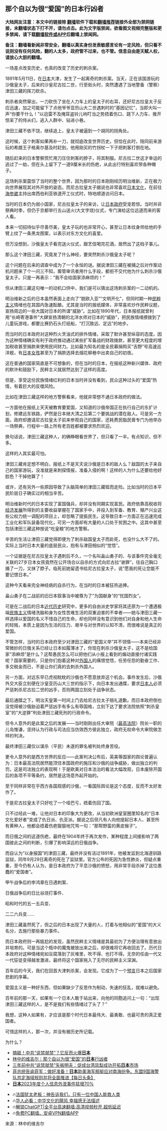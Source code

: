  <!-- 面包屑导航 --> <h2>那个自以为很“爱国”的日本行凶者</h2> <p class="notice"><b>大陆网友注意：本文中的链接除 <a href="https://github.com/bannedbook/fanqiang" >翻墙</a>软件下载和<a href="https://github.com/killgcd/justmysocks/blob/master/README.md">翻墙推荐</a>链接外全部为禁网链接，未翻墙状态下打不开，请勿点击。此为文字版禁闻，欲看图文视频完整版和更多禁闻，请下载<a href="https://github.com/bannedbook/fanqiang">翻墙软件或APP</a>后翻墙上禁闻网。</p><p>备注：翻墙看新闻非常安全，翻墙以真实身份发表敏感言论有一定风险，但只看不说则没有任何风险，翻的人太多，政府管不过来，也不管。信息自由是天赋人权，请放心大胆的翻墙。</b></p>  <div class="entry"> <p>一场差点改变历史，也真的改变了历史的刺杀案。</p> <p>1891年5月11日，在<a href="https://www.bannedbook.org/bnews/tag/%e6%97%a5%e6%9c%ac/" class="st_tag internal_tag" rel="tag" title="标签 日本 下的日志">日本</a>大津，发生了一起离奇的刺杀案。当天，正在该国游玩的沙俄皇太子，后来的沙皇尼古拉二世，行至街头时，突然遭遇了当地警备（警察）津田三藏的挥刀砍杀。</p> <p>刺杀者突然窜出，一刀砍伤了坐在人力车上的皇太子的右耳，还好尼古拉皇太子反应迅速，加之可能留下了点他爷爷亚历山大二世遇刺时的“基因记忆”，当即大叫一声“你要干什么！”以迅雷不及掩耳盗铃儿响叮当之势捂着伤口、跳下人力车、推开惊呆了的侍从们，逃入人群中、钻进小巷。</p> <p>津田三藏不依不饶，继续追上，皇太子被逼到一个胡同的拐角处。</p> <p>这时候，这个刺客如果再补一刀，就彻底改变世界历史。但恰在此时，陪同前来游玩的希腊王子格奥尔基及时赶到，他用刚买的竹拐杖一下子把刺客打倒在地。</p> <p>随后赶来的日本警察慌忙用刀压住刺客的脖子，将其制服。尼古拉二世这才幸运的逃过了一劫，但在头上留下了一道9厘米长的伤疤，从此出行特别喜欢带各种帽子。</p> <p>这场刺杀案震惊了当时的整个世界，因为那时的日本刚刚经历明治维新，正在极力向世界展现其对外开放的姿态。而尼古拉皇太子据说也非常喜欢<a href="https://www.bannedbook.org/bnews/tag/%E6%97%A5%E6%9C%AC%E6%96%87%E5%8C%96/" class="st_tag internal_tag" rel="tag" title="标签 日本文化 下的日志">日本文化</a>，在前往<a href="https://www.bannedbook.org/bnews/tag/%e6%b5%b7%e5%8f%82%e5%b4%b4/" class="st_tag internal_tag" rel="tag" title="标签 海参崴 下的日志">海参崴</a>主持出席西伯利亚铁道开工仪式时，特地顺道访问日本。</p> <p>当时的日本仍为弱小国家，尼古拉皇太子的来访，让<a href="https://www.bannedbook.org/bnews/tag/%E6%97%A5%E6%9C%AC%E6%94%BF%E5%BA%9C/" class="st_tag internal_tag" rel="tag" title="标签 日本政府 下的日志">日本政府</a>受宠若惊。当时并非祭典时季，但仍于京都举行五山送火(大文字烧)仪式，专门演给这位远道而来的客人看。</p> <p>本来一切招待似乎尽善尽美，皇太子玩的也非常开心，甚至让日本纹身师给他的手臂上纹了一条黑龙图案，以表示对东方文化的喜爱。</p> <p>但万没想到，沙俄皇太子看完送火仪式，跟艺伎喝完花酒，居然出了这档子事儿。</p> <p>那么这个津田三藏，究竟发了什么神经，要突然刺杀沙俄皇太子呢？</p> <p>这个问题在后来的调查中成为了一个永恒的谜。据说津田三藏在被捕之后对作案动机问题来了个一问三不知，甭管审讯者用什么手段，都拒不交代他为什么刺杀沙俄皇太子。只是一再表示：“我不会给国家添麻烦的！”</p> <p>但从津田三藏这句唯一的动机口供中，我们是可以猜出这场刺杀案的一二动机的。</p>  <p>明治维新之后的日本虽然表面上走向了“脱欧入亚”“文明开化”，但同时期一种<a href="https://www.bannedbook.org/bnews/tag/%e6%b0%91%e7%b2%b9%e4%b8%bb%e4%b9%89/" class="st_tag internal_tag" rel="tag" title="标签 民粹主义 下的日志">民粹主义</a>情绪也在其国内急速酝酿。尤其是当时的报纸媒体，非常喜欢炒作民粹议题，宣扬周边的一些大国对日本的所谓“威胁”。比如在1890年代，日本报纸就曾利用“长崎寄港事件”大肆宣扬清朝的北洋水师对日本的“威胁”，把民族情绪撩拨到了儿童玩游戏，都要比赛扔石头打纸船，“打沉致远、定远”的地步。</p> <p>而当时的日本政府对这种烈火烹油式的排外情绪，采取了默许甚至纵容的态度。因为这种情绪确实有利于政府推动通过某些扩军备战的财政拨款，甚至更大程度的增加税收甚至捐款来使用民间财力。比如最为知名的是全民募捐购买“吉野”号高速巡洋舰，有<a href="https://www.bannedbook.org/bnews/tag/%E6%97%A5%E6%9C%AC%E5%A5%B3%E5%AD%A9/" class="st_tag internal_tag" rel="tag" title="标签 日本女孩 下的日志">日本女孩</a>甚至为了捐款选择去烟花柳巷中出卖自己的初夜。</p> <p>这在普通的国家简直是不可想象的，但在当时的日本，在报纸这种新兴媒体、政府的默许和鼓励下，民粹主义就居然达到了这样的高度。</p> <p>但是，享受这份民族情绪红利的日本当时并没有看到，民众这种过头的“爱国”热情，有着巨大的反噬风险。</p> <p>比如在津田三藏这样的地方警察看来，他就非常想不通日本政府的做法。</p> <p>一方面他在报纸上天天被教育要爱国，又知道的沙俄帝国正在执行自己的东扩计划，修建远东铁路，俨然是日本继大清之后第二个要挑战的潜在敌人。可是另一方面，政府却邀请尼古拉皇太子前来参观自己的国家，还耗费民脂民膏专门为他举办一场祭典，行程中一路上所有老百姓都被要求热烈欢迎。</p> <p>换句话说，津田三藏这种人，的确睁眼看世界了，但只看了一半。有点知识，但不多。</p> <p>这样的人其实最可怕。</p> <p>津田三藏肯定想不明白，报纸上不是天天说沙俄是日本的敌人么？敌国的太子来自己的国家游玩，没准就是来刺探情报，准备入侵的啊！这样的人为什么还要给他好脸色？干掉他算了！</p> <p>或许，还有另外一些原因导致了头脑简单的津田三藏铤而走险。比如当时的日本平民阶层日子确实过的相当辛苦。</p> <p>明治维新时代的日本实现了富国强兵，却并没有同期实现富民。政府依靠高税收将<span class='wp_keywordlink'><a href="https://www.bannedbook.org/forum2/topic869.html" title="宪政、法治和经济发展——走向市场经济的制度保障" target="_blank">经济发展</a></span>所得到的主要收益掌握在了国家手中，并投入到军备、教育、殖产兴业这些公权力统一调配的项目上，却忽略了提振民生。这导致日本一方面正在迅速完成工业化和军队装备现代化，可另一方面却有大量的人口处于贫困之中。这其中甚至包括津田三藏这种按说“吃皇粮”的地方警察。</p> <p>辛苦的生活让津田三藏觉得即便为了刺杀敌国皇太子而赴死，也没什么大不了的。实际上当时日本大量的底层民众，抱有与津田相似的“觉悟”。</p> <p>一个证据是在尼古拉皇太子遇刺后不久，一个名叫畠山勇子的、与该事件完全毫无关联的27岁日本女孩竟然在公开场合以自杀的方式向尼古拉“谢罪”，往自己胸口捅了一刀，又抹了脖子。临死前她留遗书给尼古拉皇太子，说“愿我的死让您能不要记恨日本。”</p>  <p>这种今天看来完全神经病的自杀行为，在当时的日本被狂热追捧。</p> <p>畠山勇子在二战前的旧日本叙事当中被尊为了“为国献身”的“忧国烈女”。</p> <p>可是在二战后的日本<span class='wp_keywordlink'><a href="https://www.bannedbook.org/forum33/" title="近代历史事件真相" target="_blank">近代历史</a></span>研究中，更多的自由派史学家将其还原为一个遭遇极端<span class='wp_keywordlink'><a href="https://www.bannedbook.org/forum11/topic333.html" title="禁片：民族主义和三座大山" target="_blank">民族主义</a></span>情绪洗脑和身为女性苦难生活的双重迫害的不幸者——她与津田三藏一样选择以爱国的名义不惜自己的生命，却也同样没有意识到他们对自身和他人生命的轻贱，本质上是因为生活的压力、艰辛与对世界的认知不清，而很难说是真正的爱国。</p> <p>不管怎样，当时的日本政府至少对津田三藏的“爱国义举”并不领情——本来已经非常微妙的日俄关系已经让日本如履薄冰了，你现在刺杀沙俄皇太子，这不是给国家“添麻烦”是什么？这帮愚民怎么可以把他们从小报上看到的煽动直接付诸实践呢？国家需要的，只是你们抱着这种对<a href="https://www.bannedbook.org/bnews/tag/%E5%A4%96%E5%9B%BD%E4%BA%BA/" class="st_tag internal_tag" rel="tag" title="标签 外国人 下的日志">外国人</a>的痛恨觉悟，任劳任怨的勤奋工作、多交税金而已，不是让你们真的去刺杀外国人。</p> <p>另一方面，对远东早已虎视眈眈的沙俄也不愿意放弃这个机会。事件发生后，沙俄外交大臣立刻便在沙皇亚历山大三世的指示下，向日本发出通牒，要求<a href="https://www.bannedbook.org/bnews/tag/%e6%97%a5%e6%9c%ac%e4%ba%ba/" class="st_tag internal_tag" rel="tag" title="标签 日本人 下的日志">日本人</a>必须严惩刺杀尼古拉二世的凶手，否则两国立刻处于战争状态。</p> <p>最后通牒之下，明治天皇第一时间上门去给尼古拉太子赔礼道歉。而日本政府倒也没觉得被沙俄胁迫着严惩凶手有多么有辱国格，立刻下达了要求法院依照“刺杀皇室”的“大逆罪”判处津田三藏死刑的行政命令。</p> <p>但令人意外的是此案之后的发展——当时刚刚出任大审院（<a href="https://www.bannedbook.org/bnews/tag/%e6%9c%80%e9%ab%98%e6%b3%95%e9%99%a2/" class="st_tag internal_tag" rel="tag" title="标签 最高法院 下的日志">最高法院</a>）院长一职的儿岛惟谦，坚持认为行政与司法应当仿效西方彼此独立，政府无权命令大审院做怎样的判决。</p> <p>最终津田三藏仅以谋杀（平民）未遂的罪名被判处终身苦役。</p> <p>更令人意外的是西方世界的反应——此案判决公布后，英美等国家的舆论普遍认为：日本最高法院居然能顶住本国政府的施压和沙俄的战争威胁，做出独立的判罚。这是司法独立的表现啊！于是欧美对日本法治的看法大幅改观，日本废除开国后的各项不平等条约，居然是这场意外起开始的。</p> <p>至于同样非常在乎西方各国观感的沙俄，一看国际舆论是这个态度，反而不太好发作了。</p> <p>于是尼古拉皇太子只好吃了一个哑巴亏，捂着伤回了国。</p> <p>只不过经此一难，让他对日本的印象大为更改，从当初欧洲皇室圈里知名的“日本文化爱好者”变成了仇日派、仇亚派。据说之后但凡有人向他提起日本人、甚至所有黄种人，他都会捂着伤疤狠狠地咒骂一句：“那帮野蛮的黄皮猴子”。</p> <p>而日俄之间的这道伤疤，最终在1904年终于再次发作，某种程度上间接影响了两国彼此之间的判断，引爆了影响深远的日俄战争。</p>  <p>而自认为“以身报国”的津田三藏，最终并没有活过1891年，他被发监到北海道钏路监狱，同年9月29日离奇的死在了监狱里。官方公布的死因为急性肺炎，但疑点重重，至今仍有人认为，是日本政府为了平息沙俄的愤怒，用非常手段杀掉了这位愚蠢的“爱国者”。</p> <p>甲午战争后的李鸿章在日遇刺案、</p> <p>日俄战争后的日比谷烧打事件、</p> <p>昭和时代的五一五兵变、</p> <p>二二六兵变……</p> <p>津田三藏虽然死了，但之后的日本出现了大量的人，打着与他相似的“爱国”的大义名分，去施行那些暴力事件。</p> <p>而日本政府则一再尴尬的发现，虽然民粹主义情绪是其最初为了方便治理有意放出并培育的。可是当这个瓶中的魔鬼被放出来之后，却很难将它再收回去了。历代日本政府对这种情绪宛如豆腐落到了灰堆里，吹不得、也打不得。无奈的任由一代又一代狂徒变得越发激进，最终将这个国家拖入了无尽的民粹主义深渊。</p> <p>百年后的今天，我们在回首大津刺杀案，会发现。它成为了一个<span class='wp_keywordlink'><a href="https://www.bannedbook.org/forum5/" title="预言玄学禁书下载" rel="nofollow">预言</a></span>日本之后国家悲剧的序幕。</p> <p>爱国主义是一种好东西，但如果缺少了反思作为制动，失速的狂乱，就难以避免。</p> <p>百年前的那一天，如果有一个日本人敢于站出来，向他的同胞追问上一句：“出现津田三藏这样的人，是不是我们有些情绪过了头了？”</p> <p>我想，这种人如果有，才应该是那个时代日本最伟大、最勇敢、也最可贵的真正爱国者。</p> <p>可惜这样的人，那一次，并没有被历史所记载。</p> <p>为什么？</p>  <!--<div id="taboola-mid-1"></div>--><ul class='op-related-articles' title='相关阅读'> <li><a href='https://www.bannedbook.org/bnews/cnnews/20240612/2048925.html' target='_blank'>搞砸！中共“说禁就禁”？它反而火爆<b>日本</b></a></li> <li><a href='https://www.bannedbook.org/bnews/baitai/20240612/2048879.html' target='_blank'>林中的维吉尔｜那个自以为很“爱国”的<b>日本</b>行凶者</a></li> <li><a href='https://www.bannedbook.org/bnews/cnnews/20240612/2048856.html' target='_blank'>三年前中共“说禁就禁”矢板明夫：促成台湾凤梨成功开拓<b>日本</b>市场</a></li> <li><a href='https://www.bannedbook.org/bnews/bannedvideo/20240612/2048833.html' target='_blank'>菲总统告谕菲军：做好准备！<b>日本</b>助美海军舰艇应对南海纷争。东盟9国海警队共定海域规则并将全面推进【每日头条】</a></li> <li><a href='https://www.bannedbook.org/bnews/itnews/20240611/2048589.html' target='_blank'><b>日本</b>2023年度个人信息外泄事件猛增70%</a></li> </ul> <ul class="texttj"> <li>🔥<a href="https://www.bannedbook.org/bnews/ssgc/20230219/1850782.html" target="_blank">法国犹太老板：神告诉我们，只有一位中国人能救人类</a></li> <li>🔥<a href="https://www.bannedbook.org/bnews/comments/20220220/1694796.html" target="_blank">华人必看：中华文化的飓风 幸福感无法描述</a></li> <li>🔥<a href="https://github.com/bannedbook/fanqiang/wiki/V2ray%E6%9C%BA%E5%9C%BA" target="_blank">解锁ChatGPT|全平台高速翻墙:高清视频秒开,超低延迟</a></li> <li>🔥<a href="https://github.com/bannedbook/fanqiang/wiki/%E7%A6%81%E9%97%BB%E7%BD%91%E5%AE%89%E5%8D%93%E7%BF%BB%E5%A2%99%E6%96%B0%E9%97%BBAPP" target="_blank">免费PC翻墙、安卓VPN翻墙APP</a></li> </ul><p class="src-info">来源：林中的维吉尔 </p><a name='sharetosocial'></a> <div style="margin-bottom:5px;padding-bottom:5px;clear:both"> <div id="archive-pix-1" class="banner-ads"> <!-- AuctionX Display platform tag START --> <div id="27602x728x90x621x_ADSLOT1" clicktrack="%%CLICK_URL_ESC%%"></div>  <!-- AuctionX Display platform tag END --> </div> <div id="archive-pix-2" class="banner-ads"> <!-- AuctionX Display platform tag START --> <div id="27556x300x250x621x_ADSLOT1" clicktrack="%%CLICK_URL_ESC%%" style="margin:0 auto;text-align:center"></div>  <!-- AuctionX Display platform tag END --> </div> </div>  <div id="archive-pix-1" class="banner-ads"> <!-- AuctionX Display platform tag START --> <div id="27603x728x90x621x_ADSLOT1" clicktrack="%%CLICK_URL_ESC%%"></div>  <!-- AuctionX Display platform tag END --> </div> </div><!--END ENTRY--> 